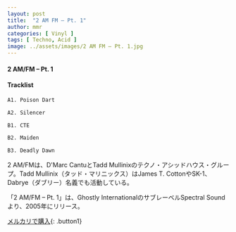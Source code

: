 ```yaml
---
layout: post
title:  "2 AM FM – Pt. 1"
author: mmr
categories: [ Vinyl ]
tags: [ Techno, Acid ]
image: ../assets/images/2 AM FM – Pt. 1.jpg
---
```


#### 2 AM/FM – Pt. 1

#### Tracklist
```md
A1. Poison Dart

A2. Silencer

B1. CTE

B2. Maiden

B3. Deadly Dawn
```

2 AM/FMは、D'Marc CantuとTadd Mullinixのテクノ・アシッドハウス・グループ。Tadd Mullinix（タッド・マリニックス）はJames T. CottonやSK-1、Dabrye（ダブリー）名義でも活動している。

「2 AM/FM – Pt. 1」は、Ghostly InternationalのサブレーベルSpectral Soundより、2005年にリリース。

[メルカリで購入](https://jp.mercari.com/item/m78418456240){: .button1}

